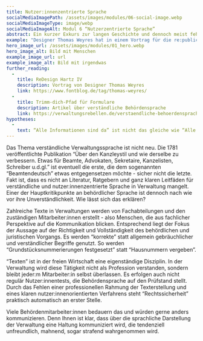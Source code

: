```yaml
---
title: Nutzer:innenzentrierte Sprache
socialMediaImagePath: /assets/images/modules/06-social-image.webp
socialMediaImageType: image/webp
socialMediaImageAlt: Modul 6 “Nutzerzentrierte Sprache”
abstract: Ein kurzer Exkurs zur langen Geschichte und dennoch meist fehlenden Umsetzung der eigentlich so wichtigen nutzer:innenzentrierten Sprache.
example: "Designer Thomas Weyres hat in einem Vortrag für die re:publica das Hartz IV-Antragsverfahren aufgegriffen und folgende Überlegung angestellt: “Wie sollte ein Antrag aufgebaut und gestaltet sein, der die Bedürfnisse des Antragstellers nach Orientierung, Verständlichkeit und Zeit- und Kosteneffizienz bei der Bearbeitung ernst nimmt – und der den Kontext, aus dem der Antrag gestellt wird, ernst nimmt?” Nachvollziehbar und empathisch gestaltet er das bestehende Antragsverfahren um und präsentiert eine bestechende nutzer:innenfreundliche Alternative."
hero_image_url: /assets/images/modules/01_hero.webp
hero_image_alt: Bild mit Menschen
example_image_url: url
example_image_alt: Bild mit irgendwas
further_reading:
  - 
    title: ReDesign Hartz IV
    description: Vortrag von Designer Thomas Weyres
    link: https://www.fontblog.de/tag/thomas-weyres/
  -
    title: Trimm-dich-Pfad für Formulare
    description: Artikel über verständliche Behördensprache
    link: https://verwaltungsrebellen.de/verstaendliche-behoerdensprache/
hypotheses:
  - 
    text: “Alle Informationen sind da” ist nicht das gleiche wie “Alle Informationen sind verständlich”
---
```


Das Thema verständliche Verwaltungssprache ist nicht neu. Die 1781 veröffentlichte Publikation “Über den Kanzleystil und wie derselbe zu verbessern. Etwas für Beamte, Advokaten, Sekretaire, Kanzelisten, Schreiber u.d.gl.” ist eventuell die erste, die dem sogenannten “Beamtendeutsch” etwas entgegensetzen möchte - sicher nicht die letzte. Fakt ist, dass es nicht an Literatur, Ratgebern und ganz klaren Leitfäden für verständliche und nutzer:innenzentrierte Sprache in Verwaltung mangelt. Einer der Hauptkritikpunkte an behördlicher Sprache ist dennoch nach wie vor ihre Unverständlichkeit. Wie lässt sich das erklären?

Zahlreiche Texte in Verwaltungen werden von Fachabteilungen und den zuständigen Mitarbeiter:innen erstellt - also Menschen, die aus fachlicher Perspektive auf die Kommunikation blicken. Entsprechend liegt der Fokus der Aussage auf der Richtigkeit und Vollständigkeit des behördlichen und juristischen Vorgangs. Es werden “korrekte” statt allgemein gebräuchlicher und verständlicher Begriffe genutzt. So werden “Grundstücksnummerierungen festgesetzt” statt “Hausnummern vergeben”.

“Texten” ist in der freien Wirtschaft eine eigenständige Disziplin. In der Verwaltung wird diese Tätigkeit nicht als Profession verstanden, sondern bleibt jeder:m Mitarbeiter:in selbst überlassen. Es erfolgen auch nicht regulär Nutzer:innentests, die Behördensprache auf den Prüfstand stellt. Durch das Fehlen einer professionellen Rahmung der Texterstellung und eines klaren nutzer:innenorientierten Verfahrens steht “Rechtssicherheit” praktisch automatisch an erster Stelle.

Viele Behördenmitarbeiter:innen bedauern das und würden gerne anders kommunizieren. Denn Ihnen ist klar, dass über die sprachliche Darstellung der Verwaltung eine Haltung kommuniziert wird, die tendenziell unfreundlich, mahnend, sogar strafend wahrgenommen wird.

